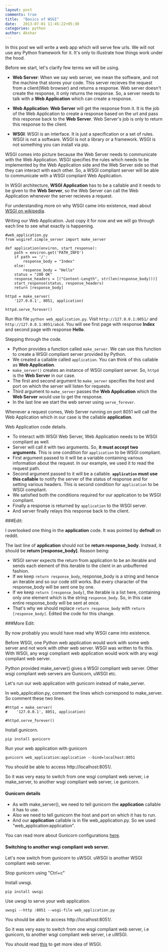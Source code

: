 ```yaml
---
layout: post
comments: true
title:  "Basics of WSGI"
date:   2013-07-01 11:45:22+05:30
categories: python
author: Akshar
---
```

In this post we will write a web app which will serve few urls. We will not use any Python framework for it. It's only to illustrate how things work under the hood.

Before we start, let's clarify few terms we will be using.

* **Web Server**: When we say web server, we mean the software, and not the machine that stores your code. This server recieves the request from a client(Web browser) and returns a response. Web server doesn't create the response, it only returns the response. So, a server needs to talk with a **Web Application** which can create a response.

* **Web Application**: **Web Server** will get the response from it. It is the job of the Web Application to create a response based on the url and pass this response back to the **Web Server**. Web Server's job is only to return this response to the client.

* **WSGI**: WSGI is an interface. It is just a specification or a set of rules. WSGI is not a software. WSGI is not a library or a framework. WSGI is not something you can install via pip.

WSGI comes into picture because the Web Server needs to communicate with the Web Application. WSGI specifies the rules which needs to be implemented by the Web Application side and the Web Server side so that they can interact with each other. So, a WSGI compliant server will be able to communicate with a WSGI compliant Web Application.

In WSGI architecture, **WSGI Application** has to be a callable and it needs to be given to the **Web Server**, so the Web Server can call the Web Application whenever the server recieves a request.

For understanding more on why WSGI came into existence, read about [WSGI on wikipedia](http://en.wikipedia.org/wiki/Web_Server_Gateway_Interface).

Writing our Web Application. Just copy it for now and we will go through each line to see what exactly is happening.

    #web_application.py
    from wsgiref.simple_server import make_server

    def application(environ, start_response):
        path = environ.get('PATH_INFO')
        if path == '/':
            response_body = "Index"
        else:
            response_body = "Hello"
        status = "200 OK"
        response_headers = [("Content-Length", str(len(response_body)))]
        start_response(status, response_headers)
        return [response_body]

    httpd = make_server(
        '127.0.0.1', 8051, application)

    httpd.serve_forever()

Run this file `python web_application.py`. Visit `http://127.0.0.1:8051/` and `http://127.0.0.1:8051/abcd`. You will see first page with response **Index** and second page with response **Hello**.

Stepping through the code.

* Python provides a function called `make_server`. We can use this function to create a WSGI compliant server provided by Python.
* We created a callable called `application`. You can think of this callable as **Web Application**.
* `make_server()` creates an instance of WSGI compliant server. So, `httpd` is the **Web Server** in our case.
* The first and second argument to `make_server` specifies the host and port on which the server will listen for requests.
* Third argument to `make_server` passes the **Web Application** which the **Web Server** would use to get the response.
* In the last line we start the web server using `serve_forever`.

Whenever a request comes, Web Server running on port 8051 will call the Web Application which in our case is the callable **application**.

Web Application code details.

* To interact with WSGI Web Server, Web Application needs to be WSGI compliant as well.
* Server will call it with two arguments. So, **it must accept two arguments**. This is one condition for `application` to be WSGI compliant.
* First argument passed to it will be a variable containing various information about the request. In our example, we used it to read the request path.
* Second argument passed to it will be a callable. **`application` must use this callable** to notify the server of the status of response and for setting various headers. This is second condition for `application` to be WSGI compliant.
* We satisfied both the conditions required for our application to be WSGI compliant.
* Finally a response is returned by `application` to the WSGI server.
* And server finally relays this response back to the client.

###Edit:

I overlooked one thing in the **application** code. It was pointed by **defnull** on reddit.

The last line of **application** should not be **return response_body**. Instead, it should be **return [response_body]**. Reason being:

* WSGI server expects the return from application to be an iterable and sends each element of this iterable to the client in an unbufferred fashion.
* If we keep `return response_body`, response_body is a string and hence an iterable and so our code still works. But every character of the response_body will be sent one by one.
* If we keep `return [response_body]`, the iterable is a list here, containing only one element which is the string `response_body`. So, in this case entire response_body will be sent at once.
* That's why we should replace `return response_body` with `return [response_body]`. Edited the code for this change.


###More Edit:

By now probably you would have read why WSGI came into existence.

Before WSGI, one Python web application would work with some web server and not work with other web server. WSGI was written to fix this. With WSGI, any wsgi compliant web application would work with any wsgi compliant web server.

Python provided make_server() gives a WSGI compliant web server. Other wsgi compliant web servers are Gunicorn, uWSGI etc.

Let's run our web application with gunicorn instead of make_server.

In web_application.py, comment the lines which correspond to make_server. So comment these two lines.

    #httpd = make_server(
    #    '127.0.0.1', 8051, application)

    #httpd.serve_forever()

Install gunicorn.

	pip install gunicorn

Run your web application with gunicorn

	gunicorn web_application:application --bind=localhost:8051

You should be able to access http://localhost:8051/.

So it was very easy to switch from one wsgi compliant web server, i.e make_server, to another wsgi compliant web server, i.e gunicorn.

#### Gunicorn details

* As with make_server(), we need to tell gunicorn the **application** callable it has to use.
* Also we need to tell gunicorn the host and port on which it has to run.
* And our **application** callable is in file web_application.py. So we used "web_application:application".

You can read more about Gunicorn configurations <a href="http://agiliq.com/blog/2014/06/minimal-gunicorn-configuration/" target="_blank">here</a>.

#### Switching to another wsgi compliant web server.

Let's now switch from gunicorn to uWSGI. uWSGI is another WSGI compliant web server.

Stop gunicorn using "Ctrl+c"

Install uwsgi.

	pip install uwsgi

Use uwsgi to serve your web application.

	uwsgi --http :8051 --wsgi-file web_application.py

You should be able to access http://localhost:8051/.

So it was very easy to switch from one wsgi compliant web server, i.e gunicorn, to another wsgi compliant web server, i.e uWSGI.

You should read [this](http://webpython.codepoint.net/wsgi_tutorial) to get more idea of WSGI.

